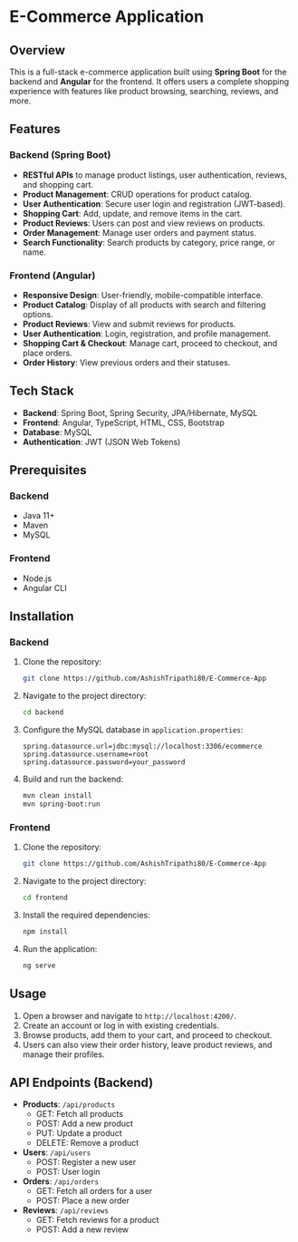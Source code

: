 # E-Commerce Application

## Overview
This is a full-stack e-commerce application built using **Spring Boot** for the backend and **Angular** for the frontend. It offers users a complete shopping experience with features like product browsing, searching, reviews, and more.

## Features
### Backend (Spring Boot)
- **RESTful APIs** to manage product listings, user authentication, reviews, and shopping cart.
- **Product Management**: CRUD operations for product catalog.
- **User Authentication**: Secure user login and registration (JWT-based).
- **Shopping Cart**: Add, update, and remove items in the cart.
- **Product Reviews**: Users can post and view reviews on products.
- **Order Management**: Manage user orders and payment status.
- **Search Functionality**: Search products by category, price range, or name.

### Frontend (Angular)
- **Responsive Design**: User-friendly, mobile-compatible interface.
- **Product Catalog**: Display of all products with search and filtering options.
- **Product Reviews**: View and submit reviews for products.
- **User Authentication**: Login, registration, and profile management.
- **Shopping Cart & Checkout**: Manage cart, proceed to checkout, and place orders.
- **Order History**: View previous orders and their statuses.

## Tech Stack
- **Backend**: Spring Boot, Spring Security, JPA/Hibernate, MySQL
- **Frontend**: Angular, TypeScript, HTML, CSS, Bootstrap
- **Database**: MySQL
- **Authentication**: JWT (JSON Web Tokens)

## Prerequisites
### Backend
- Java 11+
- Maven
- MySQL

### Frontend
- Node.js
- Angular CLI

## Installation

### Backend
1. Clone the repository:
   ```bash
   git clone https://github.com/AshishTripathi80/E-Commerce-App
   ```
2. Navigate to the project directory:
   ```bash
   cd backend
   ```
3. Configure the MySQL database in `application.properties`:
   ```properties
   spring.datasource.url=jdbc:mysql://localhost:3306/ecommerce
   spring.datasource.username=root
   spring.datasource.password=your_password
   ```
4. Build and run the backend:
   ```bash
   mvn clean install
   mvn spring-boot:run
   ```

### Frontend
1. Clone the repository:
   ```bash
   git clone https://github.com/AshishTripathi80/E-Commerce-App
   ```
2. Navigate to the project directory:
   ```bash
   cd frontend
   ```
3. Install the required dependencies:
   ```bash
   npm install
   ```
4. Run the application:
   ```bash
   ng serve
   ```

## Usage
1. Open a browser and navigate to `http://localhost:4200/`.
2. Create an account or log in with existing credentials.
3. Browse products, add them to your cart, and proceed to checkout.
4. Users can also view their order history, leave product reviews, and manage their profiles.

## API Endpoints (Backend)
- **Products**: `/api/products`
  - GET: Fetch all products
  - POST: Add a new product
  - PUT: Update a product
  - DELETE: Remove a product
- **Users**: `/api/users`
  - POST: Register a new user
  - POST: User login
- **Orders**: `/api/orders`
  - GET: Fetch all orders for a user
  - POST: Place a new order
- **Reviews**: `/api/reviews`
  - GET: Fetch reviews for a product
  - POST: Add a new review

